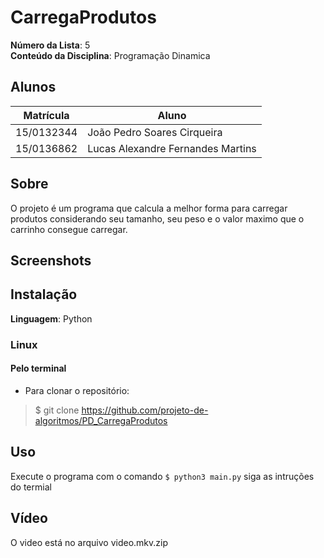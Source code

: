 # CarregaProdutos

**Número da Lista**: 5<br>
**Conteúdo da Disciplina**: Programação Dinamica <br>

## Alunos
|Matrícula | Aluno |
| -- | -- |
| 15/0132344  |  João Pedro Soares Cirqueira |
| 15/0136862  |  Lucas Alexandre Fernandes Martins |

## Sobre 
O projeto é um programa que calcula a melhor forma para carregar produtos considerando seu tamanho, seu peso e o valor maximo que o carrinho consegue carregar.

## Screenshots

## Instalação 
**Linguagem**: Python

### Linux

#### Pelo terminal
- Para clonar o repositório:
> $ git clone https://github.com/projeto-de-algoritmos/PD_CarregaProdutos

## Uso 
Execute o programa com o comando 
``` $ python3 main.py ```
siga as intruções do termial

## Vídeo

O video está no arquivo video.mkv.zip